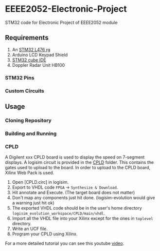 # EEEE2052-Electronic-Project
STM32 code for Electronic Project of EEEE2052 module

## Requirements
1. An [STM32 L476 rg](https://www.st.com/en/evaluation-tools/nucleo-l476rg.html)
2. Arduino LCD Keypad Shield
3. [STM32 cube IDE](https://www.st.com/en/development-tools/stm32cubeide.html)
4. Doppler Radar Unit HB100

### STM32 Pins

### Custom Circuits

## Usage

### Cloning Repository

### Building and Running

### CPLD

A Digilent xxx CPLD board is used to display the speed on 7-segment displays. A logisim circuit is provided in the [CPLD](CPLD/) folder. This contains the gates used to upload to the board. In order to upload to the CPLD board, Xilinx Web Pack is used.

1. Open [CPLD.circ] in logisim.
2. Export to VHDL code `FPGA` → `Synthesize & Download`.
3. Hit annotate and Execute. (The target board does not matter)
4. Don't map any components just hit done. (logisim-evolution would give a warning just hit ok)
5. The exported VHDL code should be in the user's home directory `logisim_evolution_workspace/CPLD/main/vhdl`.
6. Import all the VHDL file into your Xilinx except for the ones in `toplevel` directory.
7. Write an UCF file.
8. Program your CPLD using Xilinx.

For a more detailed tutorial you can see this youtube [video](https://youtu.be/hVAeMMDGdbc?t=1170).

